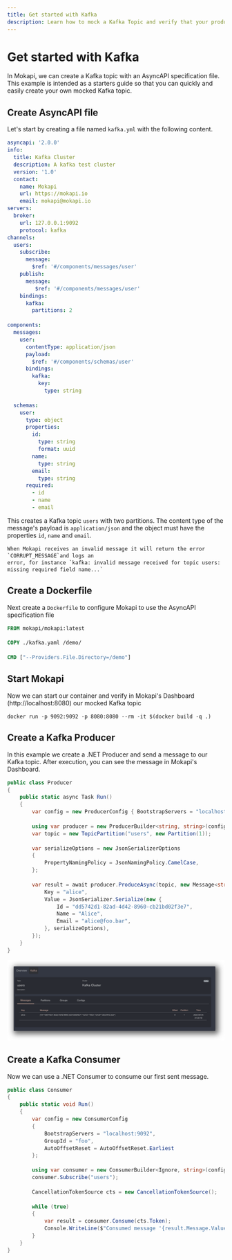```yaml
---
title: Get started with Kafka
description: Learn how to mock a Kafka Topic and verify that your producer generates valid messages according your AsyncAPI specification.
---
```


# Get started with Kafka

In Mokapi, we can create a Kafka topic with an AsyncAPI specification file. This example is
intended as a starters guide so that you can quickly and easily create your own mocked Kafka 
topic.

## Create AsyncAPI file

Let's start by creating a file named `kafka.yml` with the following content.

```yaml
asyncapi: '2.0.0'
info:
  title: Kafka Cluster
  description: A kafka test cluster
  version: '1.0'
  contact:
    name: Mokapi
    url: https://mokapi.io
    email: mokapi@mokapi.io
servers:
  broker:
    url: 127.0.0.1:9092
    protocol: kafka
channels:
  users:
    subscribe:
      message:
        $ref: '#/components/messages/user'
    publish:
      message:
         $ref: '#/components/messages/user'
    bindings:
      kafka:
        partitions: 2

components:
  messages:
    user:
      contentType: application/json
      payload:
        $ref: '#/components/schemas/user'
      bindings:
        kafka:
          key:
            type: string

  schemas:
    user:
      type: object
      properties:
        id:
          type: string
          format: uuid
        name:
          type: string
        email:
          type: string
      required:
        - id
        - name
        - email
```

This creates a Kafka topic `users` with two partitions. The content type of the message's payload 
is `application/json` and the object must have the properties `id`, `name` and `email`.

``` box=info
When Mokapi receives an invalid message it will return the error `CORRUPT_MESSAGE`and logs an
error, for instance `kafka: invalid message received for topic users: missing required field name...`
```

## Create a Dockerfile

Next create a `Dockerfile` to configure Mokapi to use the AsyncAPI specification file

```dockerfile
FROM mokapi/mokapi:latest

COPY ./kafka.yaml /demo/

CMD ["--Providers.File.Directory=/demo"]
```

## Start Mokapi

Now we can start our container and verify in Mokapi's Dashboard (http://localhost:8080) our mocked Kafka topic

```
docker run -p 9092:9092 -p 8080:8080 --rm -it $(docker build -q .)
```

## Create a Kafka Producer

In this example we create a .NET Producer and send a message to our Kafka topic. After execution,
you can see the message in Mokapi's Dashboard.

```csharp
public class Producer
{
    public static async Task Run()
    {
        var config = new ProducerConfig { BootstrapServers = "localhost:9092" };

        using var producer = new ProducerBuilder<string, string>(config).Build();
        var topic = new TopicPartition("users", new Partition(1));

        var serializeOptions = new JsonSerializerOptions
        {
            PropertyNamingPolicy = JsonNamingPolicy.CamelCase,
        };
        
        var result = await producer.ProduceAsync(topic, new Message<string, string> {
            Key = "alice",
            Value = JsonSerializer.Serialize(new {
                Id = "dd5742d1-82ad-4d42-8960-cb21bd02f3e7",
                Name = "Alice",
                Email = "alice@foo.bar",
            }, serializeOptions),
        });
    }
}
```

<img src="/docs/examples/tutorials/simple-kafka-example.png" alt="Mokapi Kafka Dashboard" title="Mokapi Kafka Dashboard" />

## Create a Kafka Consumer

Now we can use a .NET Consumer to consume our first sent message.

```csharp
public class Consumer
{
    public static void Run()
    {
        var config = new ConsumerConfig
        {
            BootstrapServers = "localhost:9092",
            GroupId = "foo",
            AutoOffsetReset = AutoOffsetReset.Earliest
        };

        using var consumer = new ConsumerBuilder<Ignore, string>(config).Build();
        consumer.Subscribe("users");

        CancellationTokenSource cts = new CancellationTokenSource();

        while (true)
        {
            var result = consumer.Consume(cts.Token);
            Console.WriteLine($"Consumed message '{result.Message.Value}' offset: {result.TopicPartitionOffset.Offset} partition: {result.TopicPartition.Partition}");
        }
    }
}
```